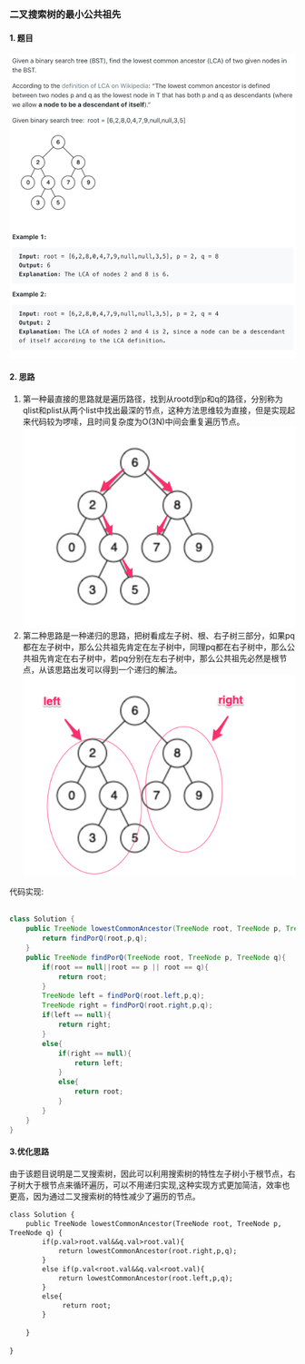### 二叉搜索树的最小公共祖先

#### 1. 题目
![235](./files/235.jpg)
#### 2. 思路
1. 第一种最直接的思路就是遍历路径，找到从rootd到p和q的路径，分别称为qlist和plist从两个list中找出最深的节点，这种方法思维较为直接，但是实现起来代码较为啰嗦，且时间复杂度为O(3N)中间会重复遍历节点。
![bianli](./files/2叉树路径.png)
2. 第二种思路是一种递归的思路，把树看成左子树、根、右子树三部分，如果pq都在左子树中，那么公共祖先肯定在左子树中，同理pq都在右子树中，那么公共祖先肯定在右子树中，若pq分别在左右子树中，那么公共祖先必然是根节点，从该思路出发可以得到一个递归的解法。
![递归](./files/2叉树左右.png)

代码实现:
  
~~~ java 

class Solution {
    public TreeNode lowestCommonAncestor(TreeNode root, TreeNode p, TreeNode q) {
        return findPorQ(root,p,q);
    }
    public TreeNode findPorQ(TreeNode root, TreeNode p, TreeNode q){
        if(root == null||root == p || root == q){
            return root;
        }
        TreeNode left = findPorQ(root.left,p,q);
        TreeNode right = findPorQ(root.right,p,q);
        if(left == null){
            return right;
        }
        else{
            if(right == null){
                return left;
            }
            else{
                return root;
            }
        }
    }
}
~~~

#### 3.优化思路
由于该题目说明是二叉搜索树，因此可以利用搜索树的特性左子树小于根节点，右子树大于根节点来循环遍历，可以不用递归实现,这种实现方式更加简洁，效率也更高，因为通过二叉搜索树的特性减少了遍历的节点。

~~~
class Solution {
    public TreeNode lowestCommonAncestor(TreeNode root, TreeNode p, TreeNode q) {
        if(p.val>root.val&&q.val>root.val){
            return lowestCommonAncestor(root.right,p,q);
        }
        else if(p.val<root.val&&q.val<root.val){
            return lowestCommonAncestor(root.left,p,q);
        }
        else{
             return root;
        }
       
    }
    
}
~~~
